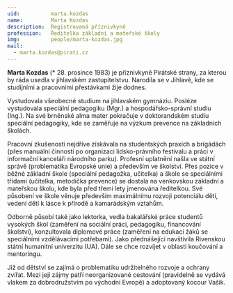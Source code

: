 ```yaml
---
uid:          marta.kozdas
name:         Marta Kozdas
description:  Registrovaná příznivkyně
profession:   Ředitelka základní a mateřské školy
img:          people/marta-kozdas.jpg
mail:
  - marta.kozdas@pirati.cz
---
```

**Marta Kozdas** (* 28. prosince 1983) je příznivkyně Pirátské strany, za kterou by ráda usedla v jihlavském zastupitelstvu. Narodila se v Jihlavě, kde se studijními a pracovními přestávkami žije dodnes.

Vystudovala všeobecné studium na jihlavském gymnáziu. Posléze vystudovala speciální pedagogiku (Mgr.) a hospodářsko-správní studiu (Ing.). Na své brněnské alma mater pokračuje v doktorandském studiu speciální pedagogiky, kde se zaměřuje na výzkum prevence na základních školách.

Pracovní zkušenosti nejdříve získávala na studentských praxích a brigádách (přes manuální činnosti po organizaci lidsko-právního festivalu a práci v informační kanceláři národního parku). Profesní uplatnění našla ve státní správě (problematika Evropské unie) a především ve školství. Přes pozice v běžné základní škole (speciální pedagožka, učitelka) a škole se speciálními třídami (učitelka, metodička prevence) se dostala na venkovskou základní a mateřskou školu, kde byla před třemi lety jmenována ředitelkou. Své působení ve škole věnuje především maximálnímu rozvoji potenciálu dětí, vedení dětí k lásce k přírodě a kamarádským vztahům.

Odborně působí také jako lektorka, vedla bakalářské práce studentů vysokých škol (zaměření na sociální práci, pedagogiku, financování školství), konzultovala diplomové práce (zaměření na edukaci žáků se speciálními vzdělávacími potřebami). Jako přednášející navštívila Rivenskou státní humanitní univerzitu (UA). Dále se chce rozvíjet v oblasti koučování a mentoringu.

Již od dětství se zajímá o problematiku udržitelného rozvoje a ochrany zvířat. Mezi její zájmy patří neorganizované cestování (pravidelně se vydává vlakem za dobrodružstvím po východní Evropě) a adoptovaný kocour Vašík.
